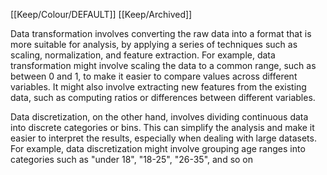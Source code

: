 [[Keep/Colour/DEFAULT]] [[Keep/Archived]] 

Data transformation involves converting the raw data into a format that is more suitable for analysis, by applying a series of techniques such as scaling, normalization, and feature extraction. For example, data transformation might involve scaling the data to a common range, such as between 0 and 1, to make it easier to compare values across different variables. It might also involve extracting new features from the existing data, such as computing ratios or differences between different variables.

Data discretization, on the other hand, involves dividing continuous data into discrete categories or bins. This can simplify the analysis and make it easier to interpret the results, especially when dealing with large datasets. For example, data discretization might involve grouping age ranges into categories such as "under 18", "18-25", "26-35", and so on
